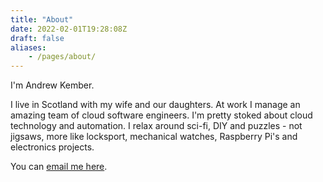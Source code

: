 ```yaml
---
title: "About"
date: 2022-02-01T19:28:08Z
draft: false
aliases:
    - /pages/about/
---
```


I'm Andrew Kember.

I live in Scotland with my wife and our daughters. At work I manage an amazing team of cloud software engineers. I'm pretty stoked about cloud technology and automation. I relax around sci-fi, DIY and puzzles - not jigsaws, more like locksport, mechanical watches, Raspberry Pi's and electronics projects.

You can [email me here](mailto:public@kember.net).
